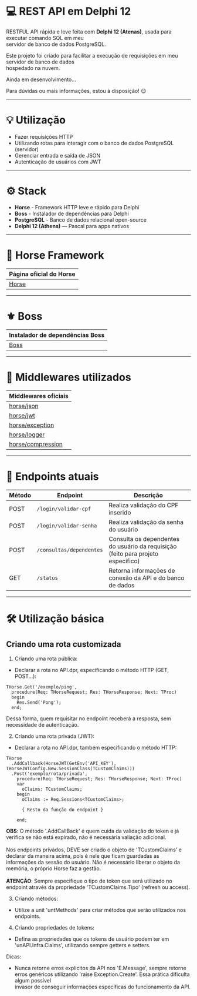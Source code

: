 # 💻 REST API em Delphi 12

RESTFUL API rápida e leve feita com **Delphi 12 (Atenas)**, usada para executar comando SQL em meu <br>
servidor de banco de dados PostgreSQL.

Este projeto foi criado para facilitar a execução de requisições em meu servidor de banco de dados <br>
hospedado na nuvem.

Ainda em desenvolvimento...

Para dúvidas ou mais informações, estou à disposição! 😉

---

# 💡 Utilização
  - Fazer requisições HTTP
  - Utilizando rotas para interagir com o banco de dados PostgreSQL (servidor)
  - Gerenciar entrada e saída de JSON
  - Autenticação de usuários com JWT

---

# ⚙️ Stack
  - **Horse** - Framework HTTP leve e rápido para Delphi
  - **Boss** - Instalador de dependências para Delphi
  - **PostgreSQL** - Banco de dados relacional open-source
  - **Delphi 12 (Athens)** — Pascal para apps nativos

---
# 🐎 Horse Framework 
| Página oficial do Horse                    |
|--------------------------------------------|
| [Horse](https://github.com/HashLoad/horse) |
---
# ⚜️ Boss
| Instalador de dependências Boss          |
|------------------------------------------|
| [Boss](https://github.com/HashLoad/boss) |

---
# 🧬 Middlewares utilizados

| Middlewares oficiais                                               | 
|--------------------------------------------------------------------|
| [horse/json](https://github.com/HashLoad/jhonson)                  |
| [horse/jwt](https://github.com/HashLoad/horse-jwt)                 |                                           
| [horse/exception](https://github.com/HashLoad/handle-exception)    |                              
| [horse/logger](https://github.com/HashLoad/horse-logger)           |                                    
| [horse/compression](https://github.com/HashLoad/horse-compression) |  

---
# 🔗 Endpoints atuais

| Método | Endpoint                 | Descrição                                                                        | 
|--------|--------------------------|----------------------------------------------------------------------------------|
| POST   | `/login/validar-cpf`     | Realiza validação do CPF inserido                                                |
| POST   | `/login/validar-senha`   | Realiza validação da senha do usuário                                            |
| POST   | `/consultas/dependentes` | Consulta os dependentes do usuário da requisição (feito para projeto específico) |
| GET    | `/status`                | Retorna informações de conexão da API e do banco de dados                        |

---
# 🛠 Utilização básica

## Criando uma rota customizada

1. Criando uma rota pública:
- Declarar a rota no API.dpr, especificando o método HTTP (GET, POST...):
```
THorse.Get('/exemplo/ping',
  procedure(Req: THorseRequest; Res: THorseResponse; Next: TProc)
  begin
    Res.Send('Pong');
  end;
```


Dessa forma, quem requisitar no endpoint receberá a resposta, sem necessidade de autenticação.


2. Criando uma rota privada (JWT):
- Declarar a rota no API.dpr, também especificando o método HTTP:
```  
THorse
  .AddCallback(HorseJWT(GetEnv('API_KEY'), THorseJWTConfig.New.SessionClass(TCustomClaims)))
  .Post('exemplo/rota/privada',
    procedure(Req: THorseRequest; Res: THorseResponse; Next: TProc)
    var
      oClaims: TCustomClaims;
    begin
      oClaims := Req.Sessions<TCustomClaims>;
      
      { Resto da função do endpoint }
     
    end;
```
**OBS**: O método '.AddCallBack' é quem cuida da validação do token e já verifica se não está expirado, não é necessária valiação adicional.<br>  
Nos endpoints privados, DEVE ser criado o objeto de 'TCustomClaims' e declarar da maneira acima, pois é nele que ficam guardadas as <br>
informações da sessão do usuário. Não é necessário liberar o objeto da memória, o próprio Horse faz a gestão.<br>  
**ATENÇÃO**: Sempre especifique o tipo de token que será utilizado no endpoint através da propriedade 'TCustomClaims.Tipo' (refresh ou access).


3. Criando métodos:
- Utilize a unit 'untMethods' para criar métodos que serão utilizados nos endpoints.


4. Criando propriedades de tokens:
- Defina as propriedades que os tokens de usuário podem ter em 'unAPI.Infra.Claims', utilizando sempre getters e setters.


Dicas:
- Nunca retorne erros explicitos da API nos 'E.Message', sempre retorne erros genéricos utilizando 'raise Exception.Create'. Essa prática dificulta algum possível <br>
invasor de conseguir informações específicas do funcionamento da API.






